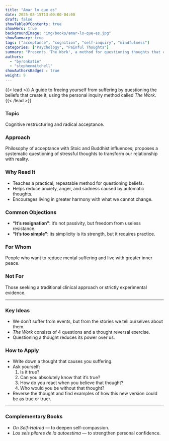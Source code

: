 ```yaml
---
title: "Amar lo que es"
date: 2025-08-15T13:00:00-04:00
draft: false
showTableOfContents: true
showHero: true
backgroundImage: "img/books/amar-lo-que-es.jpg"
showSummary: true
tags: ["acceptance", "cognition", "self-inquiry", "mindfulness"]
categories: ["Psychology", "Painful Thoughts"]
summary: "Presents 'The Work', a method for questioning thoughts that cause suffering and opening up to reality as it is."
authors:
  - "byronkatie"
  - "stephenmitchell"
showAuthorsBadges : true
weight: 9
---
```


{{< lead >}}
A guide to freeing yourself from suffering by questioning the beliefs that create it, using the personal inquiry method called *The Work*.
{{< /lead >}}

### Topic
Cognitive restructuring and radical acceptance.

### Approach
Philosophy of acceptance with Stoic and Buddhist influences; proposes a systematic questioning of stressful thoughts to transform our relationship with reality.

### Why Read It
* Teaches a practical, repeatable method for questioning beliefs.
* Helps reduce anxiety, anger, and sadness caused by automatic thoughts.
* Encourages living in greater harmony with what we cannot change.

### Common Objections
- **“It’s resignation”**: it’s not passivity, but freedom from useless resistance.
- **“It’s too simple”**: its simplicity is its strength, but it requires practice.

### For Whom
People who want to reduce mental suffering and live with greater inner peace.

### Not For
Those seeking a traditional clinical approach or strictly experimental evidence.

---

### Key Ideas
- We don’t suffer from events, but from the stories we tell ourselves about them.
- *The Work* consists of 4 questions and a thought reversal exercise.
- Questioning a thought reduces its power over us.

### How to Apply
- Write down a thought that causes you suffering.
- Ask yourself:  
  1. Is it true?  
  2. Can you absolutely know that it’s true?  
  3. How do you react when you believe that thought?  
  4. Who would you be without that thought?  
- Reverse the thought and find examples of how this new version could be as true or truer.

---

### Complementary Books
- *On Self-Hatred* — to deepen self-compassion.
- *Los seis pilares de la autoestima* — to strengthen personal confidence.
